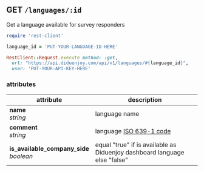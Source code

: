 ## GET `/languages/:id`

Get a language available for survey responders

```ruby
require 'rest-client'

language_id = 'PUT-YOUR-LANGUAGE-ID-HERE'

RestClient::Request.execute method: :get,
  url: "https://api.diduenjoy.com/api/v1/languages/#{language_id}",
  user: 'PUT-YOUR-API-KEY-HERE'
```

### attributes

attribute          | description
------------- | -------------
__name__<br>_string_ | language name
__comment__<br>_string_ | language [ISO 639-1 code](https://en.wikipedia.org/wiki/List_of_ISO_639-1_codes)
__is_available_company_side__<br>_boolean_ | equal "true" if is available as Diduenjoy dashboard language else "false"
